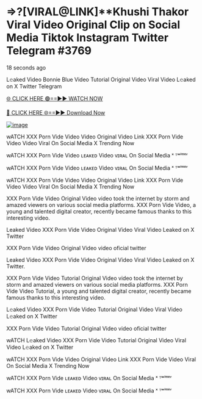 # =>?[VIRAL@LINK]**Khushi Thakor Viral Video Original Clip on Social Media Tiktok Instagram Twitter Telegram #3769
18 seconds ago


L𝚎aked Video Bonnie Blue Video Tutorial Original Video Viral Video L𝚎aked on X Twitter Telegram

[🌐 CLICK HERE 🟢==►► WATCH NOW](https://4k-stream-tv01.blogspot.com/2025/01/vai00.html)

[🔴 CLICK HERE 🌐==►► Download Now](https://4k-stream-tv01.blogspot.com/2025/01/vai00.html)

[![image](https://github.com/user-attachments/assets/9fb639ed-84ad-42c3-b2f2-fd144046d747)](https://4k-stream-tv01.blogspot.com/2025/01/vai00.html)


wATCH XXX Porn Vide Video Video Original Video Link XXX Porn Vide Video Video Viral On Social Media X Trending Now

wATCH XXX Porn Vide Video ʟᴇᴀᴋᴇᴅ Video ᴠɪʀᴀʟ On Social Media ˣ ᵀʷⁱᵗᵗᵉʳ

wATCH XXX Porn Vide Video ʟᴇᴀᴋᴇᴅ Video ᴠɪʀᴀʟ On Social Media ˣ ᵀʷⁱᵗᵗᵉʳ

wATCH XXX Porn Vide Video Video Original Video Link XXX Porn Vide Video Video Viral On Social Media X Trending Now

XXX Porn Vide Video Original Video video took the internet by storm and amazed viewers on various social media platforms. XXX Porn Vide Video, a young and talented digital creator, recently became famous thanks to this interesting video.

Leaked Video XXX Porn Vide Video Original Video Viral Video Leaked on X Twitter

XXX Porn Vide Video Original Video video oficial twitter

Leaked Video XXX Porn Vide Video Original Video Viral Video Leaked on X Twitter.

XXX Porn Vide Video Tutorial Original Video video took the internet by storm and amazed viewers on various social media platforms. XXX Porn Vide Video Tutorial, a young and talented digital creator, recently became famous thanks to this interesting video.

L𝚎aked Video XXX Porn Vide Video Tutorial Original Video Viral Video L𝚎aked on X Twitter

XXX Porn Vide Video Tutorial Original Video video oficial twitter

wATCH L𝚎aked Video XXX Porn Vide Video Tutorial Original Video Viral Video L𝚎aked on X Twitter

wATCH XXX Porn Vide Video Original Video Link XXX Porn Vide Video Viral On Social Media X Trending Now

wATCH XXX Porn Vide ʟᴇᴀᴋᴇᴅ Video ᴠɪʀᴀʟ On Social Media ˣ ᵀʷⁱᵗᵗᵉʳ

wATCH XXX Porn Vide ʟᴇᴀᴋᴇᴅ Video ᴠɪʀᴀʟ On Social Media ˣ ᵀʷⁱᵗᵗᵉʳ
